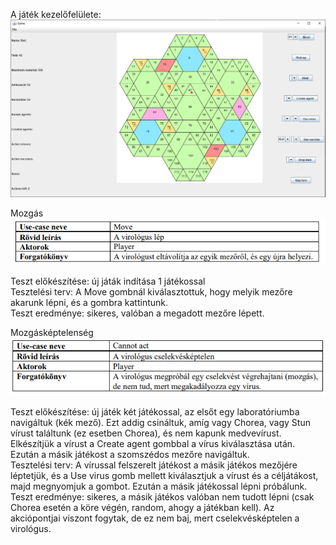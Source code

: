 A játék kezelőfelülete:
![](map.png)

Mozgás </br>
![](m1.png) </br>

Teszt előkészítése: új játák indítása 1 játékossal</br>
Tesztelési terv: A Move gombnál kiválasztottuk, hogy melyik mezőre akarunk lépni, és a gombra kattintunk. </br>
Teszt eredménye: sikeres, valóban a megadott mezőre lépett.</br>

Mozgásképtelenség </br>
![](m2.png) </br>

Teszt előkészítése: új játék két játékossal, az elsőt egy laboratóriumba navigáltuk (kék mező). Ezt addig csináltuk, amíg vagy Chorea, vagy Stun vírust találtunk (ez esetben Chorea), és nem kapunk medvevírust. Elkészítjük a vírust a Create agent gombbal a vírus kiválasztása után. Ezután a másik játékost a szomszédos mezőre navigáltuk.</br>
Tesztelési terv: A vírussal felszerelt játékost a másik játékos mezőjére léptetjük, és a Use virus gomb mellett kiválasztjuk a vírust és a céljátákost, majd megnyomjuk a gombot. Ezután a másik játékossal lépni próbálunk.</br>
Teszt eredménye: sikeres, a másik játékos valóban nem tudott lépni (csak Chorea esetén a köre végén, random, ahogy a játékban kell). Az akciópontjai viszont fogytak, de ez nem baj, mert cselekvésképtelen a virológus. </br>

